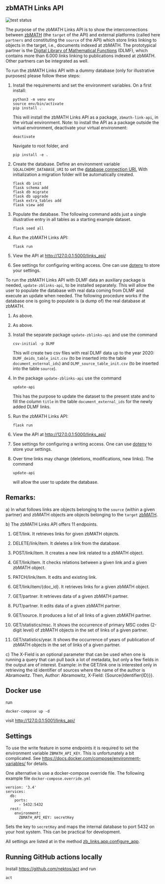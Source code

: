 ## zbMATH Links API
![test status](https://github.com/zbmathopen/linksApi/actions/workflows/pytest.yml/badge.svg)

The purpose of the zbMATH Links API is to show the interconnections between [zbMATH](https://zbmath.org/) (the `target` of the API) and external platforms (called here `partners` and constituting the `source` of the API) which store links linking to objects in the target, i.e., documents indexed at zbMATH. 
The prototypical partner is the [Digital Library of Mathematical Functions](https://dlmf.nist.gov/) (DLMF), which contains more than 6.000 links linking to publications indexed at zbMATH. 
Other partners can be integrated as well.

To run the zbMATH Links API with a dummy database (only for illustrative purposes) please follow these steps:

1) Install the requirements and set the environment variables.
On a first install:

    ```
    python3 -m venv env
    source env/bin/activate
    pip install .
    ```

    This will install the zbMATH Links API  as a package, `zbmath-link-api`, in the virtual environment. 
    Note: to install the API as a package outside the virtual environment, deactivate your virtual environment:
    
    ```
    deactivate
    ```
    
    Navigate to root folder, and
    
    ```
    pip install -e .
    ```


2) Create the database.
Define an environment variable `SQLALCHEMY_DATABASE_URI` to set the [database connection URI.](https://flask-sqlalchemy.palletsprojects.com/en/2.x/config/?highlight=sqlalchemy_database_uri#connection-uri-format)
With initialization a migration folder will be automatically created.
   
   ```
   flask db init
   flask schema add
   flask db migrate
   flask db upgrade
   flask extra_tables add
   flask view add
   ```


3) Populate the database. 
The following command adds just a single illustrative entry in all tables as a starting example dataset.
   
   ```
   flask seed all
   ```

4) Run the zbMATH Links API:

   ```
   flask run
   ```

5) View the API at http://127.0.0.1:5000/links_api/

6) See settings for configuring writing access. 
One can use [dotenv](https://pypi.org/project/python-dotenv/) to store your settings.
   
To run the zbMATH Links API with DLMF data an auxiliary package is needed, `update-zblinks-api`, to be installed separately. 
This will allow the user to populate the database with real data coming from DLMF and execute an update when needed. 
The following procedure works if the database one is going to populate is (a dump of) the real database at zbMATH.

1) As above.

2) As above.
   
3) Install the separate package `update-zblinks-api` and use the command

   ```
   csv-initial -p DLMF
   ```
   
   This will create two csv files with real DLMF data up to the year 2020: `DLMF_deids_table_init.csv` (to be inserted into the table `document_external_ids`) and  `DLMF_source_table_init.csv` (to be inserted into the table `source`).
   
4) In the package `update-zblinks-api`  use the command

   ```
   update-api
   ```
   
   This has the purpose to update the dataset to the present state and to fill the column `title` in the table `document_external_ids` for the newly added DLMF links.
   
   
5) Run the zbMATH Links API:

   ```
   flask run
   ```

6) View the API at http://127.0.0.1:5000/links_api/

7) See settings for configuring a writing access. 
One can use [dotenv](https://pypi.org/project/python-dotenv/) to store your settings.
   
8) Over time links may change (deletions, modifications, new links). The command

   ```
   update-api
   ```
   
   will allow the user to update the database.

## Remarks:

a) In what follows links are objects belonging to the `source` (within a given partner) and zbMATH objects are objects belonging to the `target` [zbMATH](https://zbmath.org/).

b) The zbMATH Links API offers 11 endpoints.

1. GET/link. It retrieves links for given zbMATH objects.

2. DELETE/link/item. It deletes a link from the database.

3. POST/link/item. It creates a new link related to a zbMATH object.

4. GET/link/item. It checks relations between a given link and a given zbMATH object.

5. PATCH/link/item. It edits and existing link.

6. GET/link/item/{doc_id}. It retrieves links for a given zbMATH object.

7. GET/partner. It retrieves data of a given zbMATH partner.

8. PUT/partner. It edits data of a given zbMATH partner.

9. GET/source. It produces a list of all links of a given zbMATH partner.

10. GET/statistics/msc. It shows the occurrence of primary MSC codes (2-digit level) of zbMATH objects in the set of links of a given partner.

11. GET/statistics/year. It shows the occurrence of years of publication of zbMATH objects in the set of links of a given partner.

c) The X-Field is an optional parameter that can be used when one is running a query that can pull back a lot of metadata, but only a few fields in the output are of interest. Example: in the GET/link one is interested only in retrieving the id identifier of sources where the name of the author is Abramowitz.
Then, Author: Abramowitz, X-Field: {Source{Identifier{ID}}}.

## Docker use

run
```
docker-compose up -d
```
visit http://127.0.0.1:5001/links_api/

## Settings

To use the write feature in some endpoints it is required to set the environment variable
`ZBMATH_API_KEY`.
This is unfortunately a bit complicated.
See
https://docs.docker.com/compose/environment-variables/
for details.

One alternative is use a docker-compose override file.
The following example file `docker-compose.override.yml`
```
version: '3.4'
services:
  db:
    ports:
      - 5432:5432
  rest:
    environment:
      ZBMATH_API_KEY: secretKey
```
Sets the key to `secretKey` and maps the internal database to port 5432 on your host system.
This can be practical for development.

All settings are listed at in the method [zb_links.app.configure_app](src/zb_links/app.py).
## Running GitHub actions locally
Install https://github.com/nektos/act and run
```
act
```
